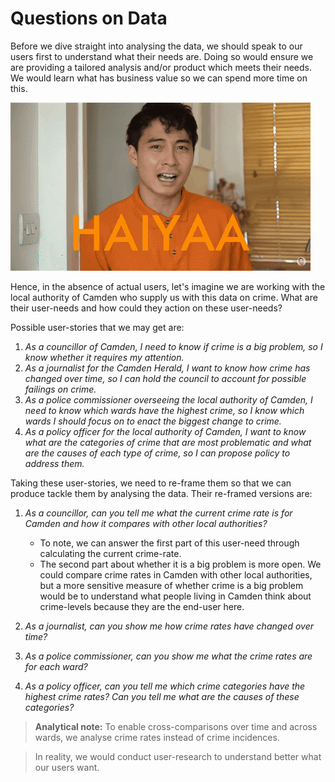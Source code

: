 # Questions on Data

Before we dive straight into analysing the data, we should speak to our users first to understand what their needs are. Doing so would ensure we are providing a tailored analysis and/or product which meets their needs. We would learn what has business value so we can spend more time on this.

![](../images/ur_haiyaa.gif)

Hence, in the absence of actual users, let's imagine we are working with the local authority of Camden who supply us with this data on crime. What are their user-needs and how could they action on these user-needs?

Possible user-stories that we may get are:

1. *As a councillor of Camden, I need to know if crime is a big problem, so I know whether it requires my attention.*
1. *As a journalist for the Camden Herald, I want to know how crime has changed over time, so I can hold the council to account for possible failings on crime.*
1. *As a police commissioner overseeing the local authority of Camden, I need to know which wards have the highest crime, so I know which wards I should focus on to enact the biggest change to crime.*
1. *As a policy officer for the local authority of Camden, I want to know what are the categories of crime that are most problematic and what are the causes of each type of crime, so I can propose policy to address them.*

Taking these user-stories, we need to re-frame them so that we can produce tackle them by analysing the data. Their re-framed versions are:

1. *As a councillor, can you tell me what the current crime rate is for Camden and how it compares with other local authorities?*
    + To note, we can answer the first part of this user-need through calculating the current crime-rate.
   + The second part about whether it is a big problem is more open. We could compare crime rates in Camden with other local authorities, but a more sensitive measure of whether crime is a big problem would be to understand what people living in Camden think about crime-levels because they are the end-user here.

1. *As a journalist, can you show me how crime rates have changed over time?*

1. *As a police commissioner, can you show me what the crime rates are for each ward?*

1. *As a policy officer, can you tell me which crime categories have the highest crime rates? Can you tell me what are the causes of these categories?*

> **Analytical note:** To enable cross-comparisons over time and across wards, we analyse crime rates instead of crime incidences.

> In reality, we would conduct user-research to understand better what our users want.
